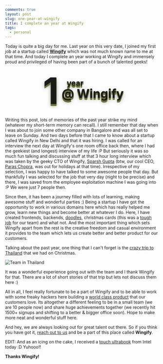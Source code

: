```yaml
---
comments: true
layout: post
slug: one-year-at-wingify
title: I complete an year at Wingify
tags:
  - personal
---
```


Today is quite a big day for me. Last year on this very date, I joined my first job at a startup called **[Wingify](http://www.wingify.com)** which was not much known name to me at that time. And today I complete an year working at Wingify and immensely proud and privileged of having been part of a bunch of talented geeks!

<strong id="one-year">1</strong>

Writing this post, lots of memories of the past year strike my mind (whatever my short-term memory can recall). I still remember that day when I was about to join some other company in Bangalore and was all set to leave on Sunday. And two days before that I came to know about a startup called Wingify in New Delhi and that it was hiring. I was called for an interview the next day at Wingify's one room office back then, where I had the geekiest (and longest) interview of my life :P But seriously it was so much fun talking and discussing stuff at that 3 hour long interview which was taken by the geeky CTO of Wingify, [Sparsh Gupta](https://www.facebook.com/sparshgupta) (btw, our cool CEO, [Paras Chopra](http://paraschopra.com/), was out for holidays at that time). Irrespective of my selection, I was happy to have talked to some awesome people that day. But thankfully I was selected for the job that very day (night to be precise) and there, I was saved from the employee exploitation machine I was going into :P We were just 7 people then.

Since then, it has been a journey filled with lots of learning, making awesome stuff and wonderful parties :)
Being a startup I have got the opportunity to work in various domains here which has really helped me grow, learn new things and become better at whatever I do. Here, I have created frontends, backends, [doodles](http://team.wingify.com/our-christmas-logo), christmas cards (this was a [tough job](http://team.wingify.com/greeting-card-day-at-wingify-office) for our team) and what not. And the most important thing which sets Wingify apart from the rest is the creative freedom and casual environment it provides to the team which lets us create better and better product for our customers.

Talking about the past year, one thing that I can't forget is the [crazy trip to Thailand](http://team.wingify.com/thailand-trip-pictures) that we had on Christmas.

<img src="/images/team-at-thailand.jpg" title="Team in Thailand" />

It was a wonderful experience going out with the team and I thank Wingify for that. There are a lot of short stories of that trip but lets not discuss them here :)

All in all, I feel really fortunate to be a part of Wingify and to be able to work with some freaky hackers here building a [world class product](http://visualwebsiteoptimizer.com/) that our customers love. Its altogether a different feeling to be in a small team (we are 10 people now) and share huge achievements together (we recently hit 1500+ signups and shifting to a better & bigger office soon). Hope to make more neat and wonderful stuff here.

And hey, we are always looking out for great talent out there. So if you think you have got it, [reach out to us](http://visualwebsiteoptimizer.com/careers.php) and be a part of this place called **Wingify**.

EDIT: And as an icing on the cake, I received a <a href="https://www.facebook.com/photo.php?fbid=4551440628203" target="_blank">touch ultrabook</a> from Intel today :D Yuhooo!!

**Thanks Wingify!**

<style type="text/css">
#one-year { display: inline-block; font-size: 120px; margin-left: 70px; text-shadow: 0 1px 1px #6E7231, 0 2px 1px #6E7231, 0 3px 1px #6E7231, 0 4px 1px #6E7231, 0 5px 1px #6E7231, 0 6px 1px #6E7231, 0 6px 1px rgba(0, 0, 0, 0.9), 0 6px 13px rgba(0, 0, 0, 0.4); -webkit-transition: 300ms margin-left; -moz-transition: 300ms margin-left; }
#one-year:before { content: 'year'; font-size: 25px; position: relative; left: 133px; bottom: 60px; }
#one-year:after { content: '@ Wingify'; font-size: 40px; position: relative; left: 10px; bottom: 20px; }
#one-year:hover { margin-left: 80px; }
</style>
